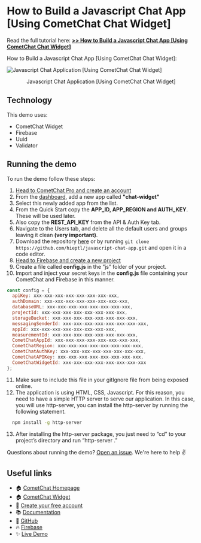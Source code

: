 # How to Build a Javascript Chat App [Using CometChat Chat Widget]

Read the full tutorial here: [**>> How to Build a Javascript Chat App [Using CometChat Chat Widget]**](https://www.cometchat.com/tutorials/#)

How to Build a Javascript Chat App [Using CometChat Chat Widget]:

![Javascript Chat Application [Using CometChat Chat Widget]](/screenshots/0.gif)
<center><figcaption>Javascript Chat Application [Using CometChat Chat Widget]</figcaption></center>

## Technology

This demo uses:

- CometChat Widget
- Firebase
- Uuid
- Validator

## Running the demo

To run the demo follow these steps:

1. [Head to CometChat Pro and create an account](https://app.cometchat.com/signup)
2. From the [dashboard](https://app.cometchat.com/apps), add a new app called **"chat-widget"**
3. Select this newly added app from the list.
4. From the Quick Start copy the **APP_ID, APP_REGION and AUTH_KEY**. These will be used later.
5. Also copy the **REST_API_KEY** from the API & Auth Key tab.
6. Navigate to the Users tab, and delete all the default users and groups leaving it clean **(very important)**.
7. Download the repository [here](https://github.com/hieptl/javascript-chat-app/archive/main.zip) or by running `git clone https://github.com/hieptl/javascript-chat-app.git` and open it in a code editor.
8. [Head to Firebase and create a new project](https://console.firebase.google.com)
9. Create a file called **config.js** in the ”js” folder of your project.
10. Import and inject your secret keys in the **config.js** file containing your CometChat and Firebase in this manner.
```js
const config = {
  apiKey: xxx-xxx-xxx-xxx-xxx-xxx-xxx-xxx,
  authDomain: xxx-xxx-xxx-xxx-xxx-xxx-xxx-xxx,
  databaseURL: xxx-xxx-xxx-xxx-xxx-xxx-xxx-xxx,
  projectId: xxx-xxx-xxx-xxx-xxx-xxx-xxx-xxx,
  storageBucket: xxx-xxx-xxx-xxx-xxx-xxx-xxx-xxx,
  messagingSenderId: xxx-xxx-xxx-xxx-xxx-xxx-xxx-xxx,
  appId: xxx-xxx-xxx-xxx-xxx-xxx-xxx-xxx,
  measurementId: xxx-xxx-xxx-xxx-xxx-xxx-xxx-xxx,
  CometChatAppId: xxx-xxx-xxx-xxx-xxx-xxx-xxx-xxx,
  CometChatRegion: xxx-xxx-xxx-xxx-xxx-xxx-xxx-xxx,
  CometChatAuthKey: xxx-xxx-xxx-xxx-xxx-xxx-xxx-xxx,
  CometChatAPIKey: xxx-xxx-xxx-xxx-xxx-xxx-xxx-xxx,
  CometChatWidgetId: xxx-xxx-xxx-xxx-xxx-xxx-xxx-xxx
};
```
11. Make sure to include this file in your gitIgnore file from being exposed online.
12. The application is using HTML, CSS, Javascript. For this reason, you need to have a simple HTTP server to serve our application. In this case, you will use http-server, you can install the http-server by running the following statement. 

```sh
  npm install -g http-server
```
13. After installing the http-server package, you just need to “cd” to your project’s directory and run “http-server .”

Questions about running the demo? [Open an issue](https://github.com/hieptl/javascript-chat-app/issues). We're here to help ✌️

## Useful links

- 🏠 [CometChat Homepage](https://app.cometchat.com/signup)
- 🏠 [CometChat Widget](https://prodocs.cometchat.com/v2.1/docs/web-chat-widget)
- 🚀 [Create your free account](https://app.cometchat.com/apps)
- 📚 [Documentation](https://prodocs.cometchat.com)
- 👾 [GitHub](https://www.github.com/cometchat-pro)
- 🔥 [Firebase](https://console.firebase.google.com)
- ✨ [Live Demo]()
